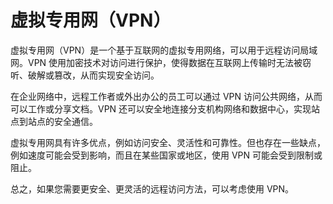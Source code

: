 # 虚拟专用网（VPN）
虚拟专用网（VPN）是一个基于互联网的虚拟专用网络，可以用于远程访问局域网。VPN 使用加密技术对访问进行保护，使得数据在互联网上传输时无法被窃听、破解或篡改，从而实现安全访问。

在企业网络中，远程工作者或外出办公的员工可以通过 VPN 访问公共网络，从而可以工作或分享文档。VPN 还可以安全地连接分支机构网络和数据中心，实现站点到站点的安全通信。

虚拟专用网具有许多优点，例如访问安全、灵活性和可靠性。但也存在一些缺点，例如速度可能会受到影响，而且在某些国家或地区，使用 VPN 可能会受到限制或阻止。

总之，如果您需要更安全、更灵活的远程访问方法，可以考虑使用 VPN。